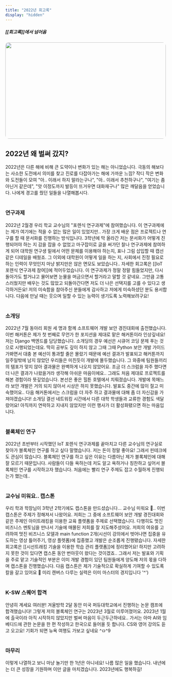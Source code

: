 ```yaml
---
title: "2022년 회고록"
display: "hidden"
---
```


##### [[회고록]]에서 넘어옴

<img width="500vw" height="300vh" src="../assets/2022.jpg">

## 2022년 왜 벌써 갔지?
2022년은 다른 해에 비해 큰 도약이나 변화가 있는 해는 아니었습니다. 극동의 해보다는 사소한 도전에서 의미를 찾고 진로를 다잡아가는 해에 가까운 느낌? 작디 작은 변화와 도전들이 모여 "아.. 이래서 하지 말라는구나", "아.. 이래서 추천하구나", "여기는 좀 아닌거 같은데", "앗 이정도까지 발등이 뜨거우면 대화재구나" 많은 깨달음을 얻었습니다. 나에게 경고를 줬던 일들을 나열해봅시다.
<br>
<br>
### 연구과제
2022년 2월경 우리 학교 교수님의 "포렌식 연구과제"에 참여했습니다. 이 연구과제에는 제가 여기에는 적을 수 없는 많은 일이 있었지만.. 가장 크게 배운 점은 프로젝트나 연구를 할 때 문서화를 진행하는 방식입니다. 3학년에 막 올라간 저는 문서화가 어떻게 진행되어야 하는 지 감을 잡을 수 없었고 마구잡이로 글을 써가던 찰나 연구과제에 참여하게 되어 대학원 연구생 밑에서 어떤 문체를 이용해야 하는지, 표나 그림 삽입할 때 캡선 같은 디테일을 배웠죠. 그 이외에 대학원이 어떻게 일을 하는 지, 사회에서 진정 필요로 하는 인력이 무엇인지 마냥 밝지만은 않은 면모도 보았습니다.. 자세한 회고록은 [[IoT 포렌식 연구과제 참여]]에 적어두었습니다. 이 연구과제가 정말 정말 힘들었지만, 다시 돌아가도 할거냐고 물어보면 눈물을 머금으면서 할거라고 말할 것 같네요. 그만큼 고통스러웠지만 배우는 것도 많았고 되돌아간다면 저도 더 나은 선택지를 고를 수 있다고 생각하거든요! 저의 미숙함을 참아주신 분들에게 감사하고 저에게 미숙하셨던 분도 용서합니다. 다음에 만날 때는 웃으며 일할 수 있는 능력이 생기도록 노력해보려구요!
<br>
<br>
### 소개딩
2022년 7월 동아리 회원 세 명과 함께 소프트웨어 개발 보안 경진대회에 출전했습니다. 이번 해커톤은 제가 첫 번째로 무언가 한 포지션을 제대로 맡은 해커톤이라 인상깊네요! 저는 Django 백엔드를 담당했습니다. 소개딩의 경우 예선은 시큐어 코딩 문제 푸는 것으로 시행되었는데요. 딱히 공부도 깊이 하지 않고 그때 그때 Python 보안 개발 가이드 가봐면서 대충 본 예선이 통과할 줄은 몰랐기 때문에 예선 결과가 발표되고 해커톤까지 일주일밖에 남지 않았던 우리들은 미친듯이 개발에 몰두했습니다. 그 와중에 팀원들끼리의 템포가 맞지 않아 결과물은 완벽하게 나오지 않았어요. 조금 더 스크럼을 자주 했다면 더 나은 결과가 나왔을거라 생각해 아쉬운 마음이에요.. 그래도 처음 제대로 프로젝트를 해본 경험이라 뜻깊었습니다. 본선은 좋은 힐튼 호텔에서 치뤄졌습니다. 개발에 목매느라 보안 개발은 거의 되지 않아서 시상은 하지 못했습니다. 발표도 중간에 많이 절고 미숙했어요.. 다음 해커톤에서는 스크럼을 더 자주 하고 결과물에 대해 좀 더 자신감을 가져야겠습니다! 소개딩 결선 네트워킹 시간에서 다른 대학 학생들과 교류한 경험도 색달랐어요! 아직까지 연락하고 지내지 않았지만 이런 행사가 더 활성화됐으면 하는 마음입니다. 
<br>
<br>
### 블록체인 연구
2022년 초반부터 시작했던 IoT 포렌식 연구과제를 끝마치고 다른 교수님의 연구실로 찾아가 블록체인 연구를 하고 싶다 말했습니다. 저는 돈이 정말 좋아요! 그래서 핀테크에도 관심이 많습니다. 블록체인 연구를 하고 싶은 이유는 다름아닌 제가 블록체인에 대해 잘 모르기 때문입니다. 사람들이 다들 욕하는데 저도 알고 욕하거나 칭찬하고 싶어서 블록체인 연구를 시작하고자 했습니다. 처음에는 빨리 연구 주제도 잡고 수월하게 진행되는가 했는데..
<br>
<br>
### 교수님 미워요.. 캡스톤
우리 학과 학장님이 3학년 2학기에도 캡스톤을 만드셨습니다... 교수님 미워요 🥲.. 이번 캡스톤은 주제가 정해져서 나왔어요. 저희는 그 중에 소프트웨어 보안 개발 경진대회와 같은 주제인 아이트래킹을 이용한 교육 플렛폼을 주제로 선택했습니다. 다행히도 멋진 비즈니스 멘토님을 만나서 기술에 매몰된 저희를 잘 지도해주셨어요. 저희의 여유를 고려하여 멋진 비즈니스 모델과 main function 2개(시선이 강의에서 벗어나면 집중을 유도하는 영상 틀어주기, 영상 플렛폼)에 집중했고 개발은 순조롭게 진행됐습니다. 자세한 회고록은 [[시선트래킹 기술을 이용한 학습 관리 플랫폼]]에 정리했어요! 하지만 고려하지 못한 것이 있다면 캡스톤 동안 번아웃이 왔다는 것이겠죠.. 그래서 저는 발표와 기획을 주로 맡고 기술적인 부분은 이미 개발 경험이 있던 팀원들에게 양도해 저의 몫을 다하며 캡스톤을 진행했습니다. 다음 캡스톤은 제가 기술적으로 확실하게 기여할 수 있도록 칼을 갈고 있어요 💪 미리 캔버스 다루는 실력은 이미 마스터의 경지입니다 '^')
<br>
<br>
### K-SW 스퀘어 합격
안녕히 계세요 여러분! 겨울방학 2달 동안 미국 퍼듀대학교에서 진행하는 논문 캠프에 합격했습니다! 그렇게 저의 블록체인 연구는 2023년 3월로 미루어졌어요. 2023년 1월에 출국이라 아직 시작하지 않았지만 벌써 마음이 두근두근하네요.. 가서는 아마 AI와 임베디드에 관한 논문을 한 편 작성하고 한국으로 들어올 듯 합니다. CS와 영어 강의도 듣고 오고요! 기회가 되면 뉴욕 여행도 가보고 싶네요 ^ㅁ^9
<br>
<br>
### 마무리
이렇게 나열하고 보니 마냥 놀기만 한 1년은 아니네요! 나름 많은 일을 했습니다. 내년에는 더 큰 성장을 기원하며 이만 글을 마치겠습니다. 2023년에도 행복하길!

<style>
    img
    {
        border-radius: 10px;
    }
</style>